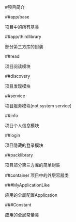#项目简介

##app/base

项目中的所有基类

##app/thirdlibrary

部分第三方库的封装

##read 

项目阅读模块

##discovery

项目发现模块

##service

项目服务模块(not system service)

##info

项目个人信息模块

##login

项目隐藏的登录模块

##packlibrary

项目部分第三方库的简单封装

##container
项目中的外层容器类

###MyApplicationLike

应用的全局配置Application

###Constant

应用的全局常量类





